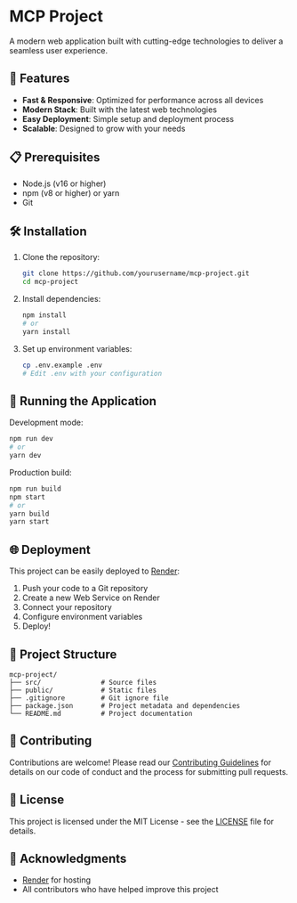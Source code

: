 # MCP Project

A modern web application built with cutting-edge technologies to deliver a seamless user experience.

## 🚀 Features

- **Fast & Responsive**: Optimized for performance across all devices
- **Modern Stack**: Built with the latest web technologies
- **Easy Deployment**: Simple setup and deployment process
- **Scalable**: Designed to grow with your needs

## 📋 Prerequisites

- Node.js (v16 or higher)
- npm (v8 or higher) or yarn
- Git

## 🛠️ Installation

1. Clone the repository:
   ```bash
   git clone https://github.com/yourusername/mcp-project.git
   cd mcp-project
   ```

2. Install dependencies:
   ```bash
   npm install
   # or
   yarn install
   ```

3. Set up environment variables:
   ```bash
   cp .env.example .env
   # Edit .env with your configuration
   ```

## 🚦 Running the Application

Development mode:
```bash
npm run dev
# or
yarn dev
```

Production build:
```bash
npm run build
npm start
# or
yarn build
yarn start
```

## 🌐 Deployment

This project can be easily deployed to [Render](https://render.com/):

1. Push your code to a Git repository
2. Create a new Web Service on Render
3. Connect your repository
4. Configure environment variables
5. Deploy!

## 📂 Project Structure

```
mcp-project/
├── src/               # Source files
├── public/            # Static files
├── .gitignore         # Git ignore file
├── package.json       # Project metadata and dependencies
└── README.md          # Project documentation
```

## 🤝 Contributing

Contributions are welcome! Please read our [Contributing Guidelines](CONTRIBUTING.md) for details on our code of conduct and the process for submitting pull requests.

## 📄 License

This project is licensed under the MIT License - see the [LICENSE](LICENSE) file for details.

## 🙏 Acknowledgments

- [Render](https://render.com/) for hosting
- All contributors who have helped improve this project
